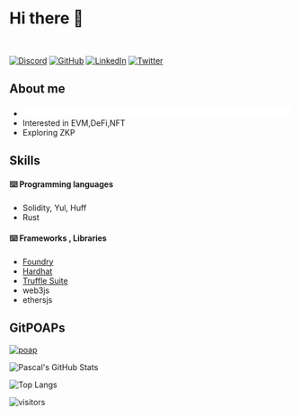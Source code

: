 
# Hi there 👋
<br>
<p> 
    <a href="https://discordapp.com/users/smdk#5751" target="_blank"><img alt="Discord"
        src="https://img.shields.io/badge/Discord-7289DA?style=for-the-badge&logo=discord&logoColor=white"/></a>
    <a href="https://github.com/0xdineshkumarsm" target="_blank"><img alt="GitHub"
        src="https://img.shields.io/badge/GitHub-100000?style=for-the-badge&logo=github&logoColor=white"/></a>
    <a href="https://www.linkedin.com/in/dineshkumarsm" target="_blank"><img alt="LinkedIn"
        src="https://img.shields.io/badge/linkedin-%230077B5.svg?&style=for-the-badge&logo=linkedin&logoColor=white"/></a>
    <!-- <a href="https://medium.com/" target="_blank"><img alt="Medium"
        src="https://img.shields.io/badge/medium-%2312100E.svg?&style=for-the-badge&logo=medium&logoColor=white"/></a>
    <a href="https://www.reddit.com/user/" target="_blank"><img alt="Reddit"
        src="https://img.shields.io/badge/Reddit-FF4500?style=for-the-badge&logo=reddit&logoColor=white"/></a> -->
    <a href="https://twitter.com/0xKitetsu" target="_blank"><img alt="Twitter"
        src="https://img.shields.io/badge/Twitter-1DA1F2?style=for-the-badge&logo=twitter&logoColor=white"/></a>
</p>

##  About me 
 - ![](solidity_engineer.svg)
 - Interested in EVM,DeFi,NFT
 - Exploring ZKP
## Skills
#### ⌨️ Programming languages
- Solidity, Yul, Huff
- Rust

#### ⌨️ Frameworks , Libraries
- [Foundry](https://book.getfoundry.sh/)
- [Hardhat](https://hardhat.org)
- [Truffle Suite](https://trufflesuite.com)
- web3js
- ethersjs

## GitPOAPs
<p><a href="https://www.gitpoap.io/gp/502"><img src="https://assets.poap.xyz/gitpoap-2022-smol-evm-contributor-2022-logo-1664478575915.png"  alt="poap" height="200" width="200"></a>  </p>
<!--
https://gitpoap-gh-badge.herokuapp.com/badges/0xdineshkumarsm
[![GitPOAP Badge](https://public-api.gitpoap.io/v1/repo/gitpoap/gitpoap-docs/badge)](https://www.gitpoap.io/gh/gitpoap/gitpoap-docs) 
-->


![Pascal's GitHub Stats](https://github-readme-stats-git-masterrstaa-rickstaa.vercel.app/api?username=0xdineshkumarsm&count_private=true&show_icons=true&theme=tokyonight)

![Top Langs](https://github-readme-stats-git-masterrstaa-rickstaa.vercel.app/api/top-langs/?username=0xdineshkumarsm&layout=compact&langs_count=8&theme=tokyonight)

![visitors](https://visitor-badge.glitch.me/badge?page_id=0xdineshkumarsm.count_visitors)
